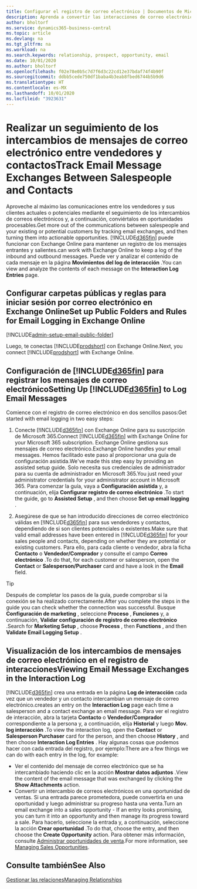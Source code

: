 ```yaml
---
title: Configurar el registro de correo electrónico | Documentos de Microsoft
description: Aprenda a convertir las interacciones de correo electrónico entre vendedores y clientes en oportunidades de venta reales.
author: bholtorf
ms.service: dynamics365-business-central
ms.topic: article
ms.devlang: na
ms.tgt_pltfrm: na
ms.workload: na
ms.search.keywords: relationship, prospect, opportunity, email
ms.date: 10/01/2020
ms.author: bholtorf
ms.openlocfilehash: f02e78e0b5c7d7f6d3c22cd12e37bdaf74f4b90f
ms.sourcegitcommit: ddbb5cede750df1baba4b3eab8fbed6744b5b9d6
ms.translationtype: HT
ms.contentlocale: es-MX
ms.lasthandoff: 10/01/2020
ms.locfileid: "3923631"
---
```

# <a name="track-email-message-exchanges-between-salespeople-and-contacts"></a><span data-ttu-id="22121-103">Realizar un seguimiento de los intercambios de mensajes de correo electrónico entre vendedores y contactos</span><span class="sxs-lookup"><span data-stu-id="22121-103">Track Email Message Exchanges Between Salespeople and Contacts</span></span>

<span data-ttu-id="22121-104">Aproveche al máximo las comunicaciones entre los vendedores y sus clientes actuales o potenciales mediante el seguimiento de los intercambios de correos electrónicos y, a continuación, conviértalos en oportunidades procesables.</span><span class="sxs-lookup"><span data-stu-id="22121-104">Get more out of the communications between salespeople and your existing or potential customers by tracking email exchanges, and then turning them into actionable opportunities.</span></span> [!INCLUDE[d365fin](includes/d365fin_md.md)] <span data-ttu-id="22121-105">puede funcionar con Exchange Online para mantener un registro de los mensajes entrantes y salientes.</span><span class="sxs-lookup"><span data-stu-id="22121-105">can work with Exchange Online to keep a log of the inbound and outbound messages.</span></span> <span data-ttu-id="22121-106">Puede ver y analizar el contenido de cada mensaje en la página **Movimientos del log de interacción** .</span><span class="sxs-lookup"><span data-stu-id="22121-106">You can view and analyze the contents of each message on the **Interaction Log Entries** page.</span></span>

## <a name="set-up-public-folders-and-rules-for-email-logging-in-exchange-online"></a><span data-ttu-id="22121-107">Configurar carpetas públicas y reglas para iniciar sesión por correo electrónico en Exchange Online</span><span class="sxs-lookup"><span data-stu-id="22121-107">Set up Public Folders and Rules for Email Logging in Exchange Online</span></span>

[!INCLUDE[admin-setup-email-public-folder](includes/admin-setup-email-public-folder.md)]

<span data-ttu-id="22121-108">Luego, te conectas [!INCLUDE[prodshort](includes/prodshort.md)] con Exchange Online.</span><span class="sxs-lookup"><span data-stu-id="22121-108">Next, you connect [!INCLUDE[prodshort](includes/prodshort.md)] with Exchange Online.</span></span>

## <a name="setting-up-d365fin-to-log-email-messages"></a><span data-ttu-id="22121-109">Configuración de [!INCLUDE[d365fin](includes/d365fin_md.md)] para registrar los mensajes de correo electrónico</span><span class="sxs-lookup"><span data-stu-id="22121-109">Setting Up [!INCLUDE[d365fin](includes/d365fin_md.md)] to Log Email Messages</span></span>

<span data-ttu-id="22121-110">Comience con el registro de correo electrónico en dos sencillos pasos:</span><span class="sxs-lookup"><span data-stu-id="22121-110">Get started with email logging in two easy steps:</span></span>

1. <span data-ttu-id="22121-111">Conecte [!INCLUDE[d365fin](includes/d365fin_md.md)] con Exchange Online para su suscripción de Microsoft 365.</span><span class="sxs-lookup"><span data-stu-id="22121-111">Connect [!INCLUDE[d365fin](includes/d365fin_md.md)] with Exchange Online for your Microsoft 365 subscription.</span></span> <span data-ttu-id="22121-112">Exchange Online gestiona sus mensajes de correo electrónico.</span><span class="sxs-lookup"><span data-stu-id="22121-112">Exchange Online handles your email messages.</span></span> <span data-ttu-id="22121-113">Hemos facilitado este paso al proporcionar una guía de configuración asistida.</span><span class="sxs-lookup"><span data-stu-id="22121-113">We've made this step easy by providing an assisted setup guide.</span></span> <span data-ttu-id="22121-114">Solo necesita sus credenciales de administrador para su cuenta de administrador en Microsoft 365.</span><span class="sxs-lookup"><span data-stu-id="22121-114">You just need your administrator credentials for your administrator account in Microsoft 365.</span></span> <span data-ttu-id="22121-115">Para comenzar la guía, vaya a **Configuración asistida** y, a continuación, elija **Configurar registro de correo electrónico** .</span><span class="sxs-lookup"><span data-stu-id="22121-115">To start the guide, go to **Assisted Setup** , and then choose **Set up email logging** .</span></span>  

2. <span data-ttu-id="22121-116">Asegúrese de que se han introducido direcciones de correo electrónico válidas en [!INCLUDE[d365fin](includes/d365fin_md.md)] para sus vendedores y contactos, dependiendo de si son clientes potenciales o existentes.</span><span class="sxs-lookup"><span data-stu-id="22121-116">Make sure that valid email addresses have been entered in [!INCLUDE[d365fin](includes/d365fin_md.md)] for your sales people and contacts, depending on whether they are potential or existing customers.</span></span> <span data-ttu-id="22121-117">Para ello, para cada cliente o vendedor, abra la ficha **Contacto** o **Vendedor/Comprador** y consulte el campo **Correo electrónico** .</span><span class="sxs-lookup"><span data-stu-id="22121-117">To do that, for each customer or salesperson, open the **Contact** or **Salesperson/Purchaser** card and have a look in the **Email** field.</span></span>

> [!Tip]
> <span data-ttu-id="22121-118">Después de completar los pasos de la guía, puede comprobar si la conexión se ha realizado correctamente.</span><span class="sxs-lookup"><span data-stu-id="22121-118">After you complete the steps in the guide you can check whether the connection was successful.</span></span> <span data-ttu-id="22121-119">Busque **Configuración de marketing** , seleccione **Proceso** , **Funciones** y, a continuación, **Validar configuración de registro de correo electrónico** .</span><span class="sxs-lookup"><span data-stu-id="22121-119">Search for **Marketing Setup** , choose **Process** , then **Functions** , and then **Validate Email Logging Setup** .</span></span>

## <a name="viewing-email-message-exchanges-in-the-interaction-log"></a><span data-ttu-id="22121-120">Visualización de los intercambios de mensajes de correo electrónico en el registro de interacciones</span><span class="sxs-lookup"><span data-stu-id="22121-120">Viewing Email Message Exchanges in the Interaction Log</span></span>

[!INCLUDE[d365fin](includes/d365fin_md.md)] <span data-ttu-id="22121-121">crea una entrada en la página **Log de interacción** cada vez que un vendedor y un contacto intercambian un mensaje de correo electrónico.</span><span class="sxs-lookup"><span data-stu-id="22121-121">creates an entry on the **Interaction Log** page each time a salesperson and a contact exchange an email message.</span></span> <span data-ttu-id="22121-122">Para ver el registro de interacción, abra la tarjeta **Contacto** o **Vendedor/Comprador** correspondiente a la persona y, a continuación, elija **Historial** y luego **Mov. log interacción** .</span><span class="sxs-lookup"><span data-stu-id="22121-122">To view the interaction log, open the **Contact** or **Salesperson Purchaser** card for the person, and then choose **History** , and then choose **Interaction Log Entries** .</span></span> <span data-ttu-id="22121-123">Hay algunas cosas que podemos hacer con cada entrada del registro, por ejemplo:</span><span class="sxs-lookup"><span data-stu-id="22121-123">There are a few things we can do with each entry in the log, for example:</span></span>

- <span data-ttu-id="22121-124">Ver el contenido del mensaje de correo electrónico que se ha intercambiado haciendo clic en la acción **Mostrar datos adjuntos** .</span><span class="sxs-lookup"><span data-stu-id="22121-124">View the content of the email message that was exchanged by clicking the **Show Attachments** action.</span></span>
- <span data-ttu-id="22121-125">Convertir un intercambio de correos electrónicos en una oportunidad de ventas. Si una entrada parece prometedora, puede convertirla en una oportunidad y luego administrar su progreso hasta una venta.</span><span class="sxs-lookup"><span data-stu-id="22121-125">Turn an email exchange into a sales opportunity - If an entry looks promising, you can turn it into an opportunity and then manage its progress toward a sale.</span></span> <span data-ttu-id="22121-126">Para hacerlo, seleccione la entrada y, a continuación, seleccione la acción **Crear oportunidad** .</span><span class="sxs-lookup"><span data-stu-id="22121-126">To do that, choose the entry, and then choose the **Create Opportunity** action.</span></span> <span data-ttu-id="22121-127">Para obtener más información, consulte [Administrar oportunidades de venta](marketing-manage-sales-opportunities.md).</span><span class="sxs-lookup"><span data-stu-id="22121-127">For more information, see [Managing Sales Opportunities](marketing-manage-sales-opportunities.md).</span></span>

## <a name="see-also"></a><span data-ttu-id="22121-128">Consulte también</span><span class="sxs-lookup"><span data-stu-id="22121-128">See Also</span></span>
[<span data-ttu-id="22121-129">Gestionar las relaciones</span><span class="sxs-lookup"><span data-stu-id="22121-129">Managing Relationships</span></span>](marketing-relationship-management.md)

